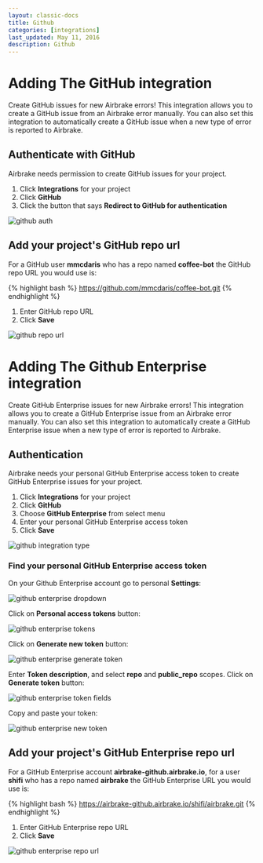 ```yaml
---
layout: classic-docs
title: Github
categories: [integrations]
last_updated: May 11, 2016
description: Github
---
```


# Adding The GitHub integration
Create GitHub issues for new Airbrake errors!
This integration allows you to create a GitHub issue from an Airbrake error manually.
You can also set this integration to automatically create a GitHub issue when a new type of error is reported to Airbrake.

## Authenticate with GitHub
Airbrake needs permission to create GitHub issues for your project.

1. Click **Integrations** for your project
2. Click **GitHub**
3. Click the button that says **Redirect to GitHub for authentication**

![github auth](/docs/assets/img/docs/integrations/github_auth.png)

## Add your project's GitHub repo url
For a GitHub user **mmcdaris** who has a repo named **coffee-bot** the GitHub repo URL you would use is:

{% highlight bash %}
https://github.com/mmcdaris/coffee-bot.git
{% endhighlight %}

1. Enter GitHub repo URL
2. Click **Save**

![github repo url](/docs/assets/img/docs/integrations/github_repo_url.png)


# Adding The Github Enterprise integration
Create GitHub Enterprise issues for new Airbrake errors!
This integration allows you to create a GitHub Enterprise issue from an Airbrake error manually.
You can also set this integration to automatically create a GitHub Enterprise issue when a new type of error is reported to Airbrake.

## Authentication
Airbrake needs your personal GitHub Enterprise access token to create GitHub Enterprise issues for your project.

1. Click **Integrations** for your project
2. Click **GitHub**
3. Choose  **GitHub Enterprise** from select menu
4. Enter your personal GitHub Enterprise access token
5. Click **Save**

![github integration type](/docs/assets/img/docs/integrations/github_integration_type.png)

### Find your personal GitHub Enterprise access token

On your Github Enterprise account go to personal **Settings**:

![github enterprise dropdown](/docs/assets/img/docs/integrations/github_enterprise_dropdown.png)

Click on **Personal access tokens** button:

![github enterprise tokens](/docs/assets/img/docs/integrations/github_enterprise_tokens.png)

Click on **Generate new token** button:

![github enterprise generate token](/docs/assets/img/docs/integrations/github_enterprise_generate_token.png)

Enter **Token description**, and select **repo** and **public_repo** scopes. Click on **Generate token** button:

![github enterprise token fields](/docs/assets/img/docs/integrations/github_enterprise_token_fields.png)

Copy and paste your token:

![github enterprise new token](/docs/assets/img/docs/integrations/github_enterprise_new_token.png)

## Add your project's GitHub Enterprise repo url
For a GitHub Enterprise account **airbrake-github.airbrake.io**, for a user **shifi** who has a repo named **airbrake** the GitHub Enterprise URL you would use is:

{% highlight bash %}
https://airbrake-github.airbrake.io/shifi/airbrake.git
{% endhighlight %}

1. Enter GitHub Enterprise repo URL
2. Click **Save**

![github enterprise repo url](/docs/assets/img/docs/integrations/github_enterprise_repo_url.png)
